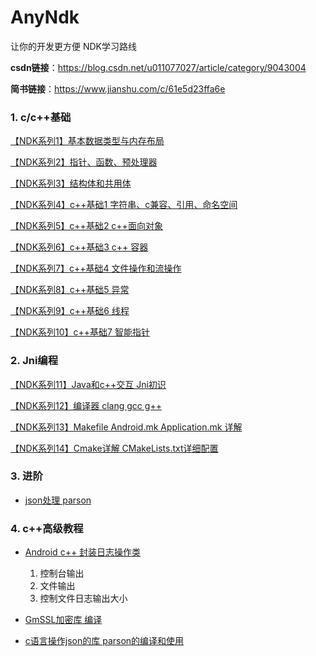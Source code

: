 # AnyNdk

让你的开发更方便  NDK学习路线

**csdn链接**：https://blog.csdn.net/u011077027/article/category/9043004

**简书链接**：https://www.jianshu.com/c/61e5d23ffa6e

### 1. c/c++基础

[【NDK系列1】基本数据类型与内存布局](csdn/NDK系列1_基本数据类型与内存布局.md)

[【NDK系列2】指针、函数、预处理器](csdn/NDK系列2_指针、函数、预处理器.md)

[【NDK系列3】结构体和共用体](csdn/NDK系列3_结构体和共用体.md)

[【NDK系列4】c++基础1 字符串、c兼容、引用、命名空间](csdn/NDK系列4_c++基础1.md)

[【NDK系列5】c++基础2 c++面向对象](csdn/NDK系列5_c++基础2.md)

[【NDK系列6】c++基础3 c++ 容器](csdn/NDK系列6_c++基础3_容器.md)

[【NDK系列7】c++基础4 文件操作和流操作](csdn/NDK系列7_c++基础3_文件与流操作.md)

[【NDK系列8】c++基础5 异常](csdn/NDK系列8_c++基础3_异常.md)

[【NDK系列9】c++基础6 线程](csdn/NDK系列9_c++线程.md)

[【NDK系列10】c++基础7 智能指针](csdn/NDK系列10_c++智能指针.md)

### 2. Jni编程

[【NDK系列11】Java和c++交互 Jni初识](csdn/NDK系列11_Java和c++交互.md)

[【NDK系列12】编译器 clang gcc g++](csdn/NDK系列12_编译器_clang_gcc.md)

[【NDK系列13】Makefile Android.mk Application.mk 详解](csdn/NDK系列13_Makefile.md)

[【NDK系列14】Cmake详解 CMakeLists.txt详细配置](csdn/NDK系列14_Cmake详解.md)


### 3. 进阶

- [json处理   parson](https://blog.csdn.net/u011077027/article/details/102695586)

### 4. c++高级教程

- [Android c++ 封装日志操作类  ](csdn/high/封装c++日志类.md)
  1. 控制台输出
  2. 文件输出
  3. 控制文件日志输出大小

- [GmSSL加密库 编译](csdn/high/GmSSL编译.md)

- [c语言操作json的库 parson的编译和使用](https://github.com/kgabis/parson)











